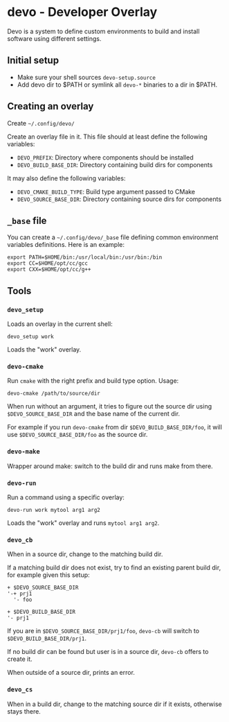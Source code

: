 # devo - Developer Overlay

Devo is a system to define custom environments to build and install software
using different settings.

## Initial setup

- Make sure your shell sources `devo-setup.source`
- Add devo dir to $PATH or symlink all `devo-*` binaries to a dir in $PATH.

## Creating an overlay

Create `~/.config/devo/`

Create an overlay file in it. This file should at least define the following
variables:

- `DEVO_PREFIX`: Directory where components should be installed
- `DEVO_BUILD_BASE_DIR`: Directory containing build dirs for components

It may also define the following variables:

- `DEVO_CMAKE_BUILD_TYPE`: Build type argument passed to CMake
- `DEVO_SOURCE_BASE_DIR`: Directory containing source dirs for components

## `_base` file

You can create a `~/.config/devo/_base` file defining common environment
variables definitions. Here is an example:

    export PATH=$HOME/bin:/usr/local/bin:/usr/bin:/bin
    export CC=$HOME/opt/cc/gcc
    export CXX=$HOME/opt/cc/g++

## Tools

### `devo_setup`

Loads an overlay in the current shell:

    devo_setup work

Loads the "work" overlay.

### `devo-cmake`

Run `cmake` with the right prefix and build type option. Usage:

    devo-cmake /path/to/source/dir

When run without an argument, it tries to figure out the source dir using
`$DEVO_SOURCE_BASE_DIR` and the base name of the current dir.

For example if you run `devo-cmake` from dir `$DEVO_BUILD_BASE_DIR/foo`, it
will use `$DEVO_SOURCE_BASE_DIR/foo` as the source dir.

### `devo-make`

Wrapper around make: switch to the build dir and runs make from there.

### `devo-run`

Run a command using a specific overlay:

    devo-run work mytool arg1 arg2

Loads the "work" overlay and runs `mytool arg1 arg2`.

### `devo_cb`

When in a source dir, change to the matching build dir.

If a matching build dir does not exist, try to find an existing parent build
dir, for example given this setup:

    + $DEVO_SOURCE_BASE_DIR
    '-+ prj1
      '- foo

    + $DEVO_BUILD_BASE_DIR
    '- prj1

If you are in `$DEVO_SOURCE_BASE_DIR/prj1/foo`, `devo-cb` will switch to
`$DEVO_BUILD_BASE_DIR/prj1`.

If no build dir can be found but user is in a source dir, `devo-cb` offers to
create it.

When outside of a source dir, prints an error.

### `devo_cs`

When in a build dir, change to the matching source dir if it exists, otherwise
stays there.
